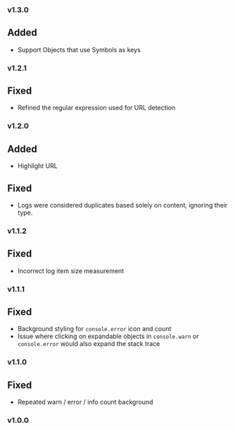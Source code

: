 ### v1.3.0

## Added

- Support Objects that use Symbols as keys

### v1.2.1

## Fixed

- Refined the regular expression used for URL detection

### v1.2.0

## Added

- Highlight URL

## Fixed

- Logs were considered duplicates based solely on content, ignoring their type.

### v1.1.2

## Fixed

- Incorrect log item size measurement

### v1.1.1

## Fixed

- Background styling for `console.error` icon and count
- Issue where clicking on expandable objects in `console.warn` or `console.error` would also expand the stack trace

### v1.1.0

## Fixed

- Repeated warn / error / info count background

### v1.0.0
